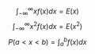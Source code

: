 $$\int^{\infty}_{-\infty}xf(x)dx=E(x)$$
$$\int^{\infty}_{-\infty}x^{2}f(x)dx=E(x^{2})$$
$$P(a<x<b)=\int_{a}^{b}f(x)dx$$